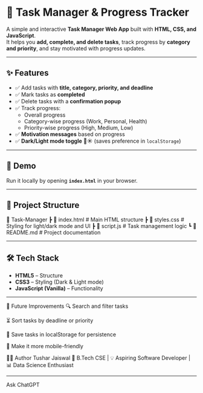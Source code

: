 # 📌 Task Manager & Progress Tracker  

A simple and interactive **Task Manager Web App** built with **HTML, CSS, and JavaScript**.  
It helps you **add, complete, and delete tasks**, track progress by **category and priority**, and stay motivated with progress updates.  

---

## ✨ Features  
- ✅ Add tasks with **title, category, priority, and deadline**  
- ✅ Mark tasks as **completed**  
- ✅ Delete tasks with a **confirmation popup**  
- ✅ Track progress:  
  - Overall progress  
  - Category-wise progress (Work, Personal, Health)  
  - Priority-wise progress (High, Medium, Low)  
- ✅ **Motivation messages** based on progress  
- ✅ **Dark/Light mode toggle** 🌙☀️ (saves preference in `localStorage`)  

---

## 🚀 Demo  
Run it locally by opening **`index.html`** in your browser.  

---

## 📂 Project Structure  
📁 Task-Manager
┣ 📜 index.html # Main HTML structure
┣ 📜 styles.css # Styling for light/dark mode and UI
┣ 📜 script.js # Task management logic
┗ 📜 README.md # Project documentation

---

## 🛠️ Tech Stack  
- **HTML5** – Structure  
- **CSS3** – Styling (Dark & Light mode)  
- **JavaScript (Vanilla)** – Functionality  

---

📌 Future Improvements
🔍 Search and filter tasks

⏳ Sort tasks by deadline or priority

💾 Save tasks in localStorage for persistence

📱 Make it more mobile-friendly

👨‍💻 Author
Tushar Jaiswal
🚀 B.Tech CSE | 💡 Aspiring Software Developer | 📊 Data Science Enthusiast

---





Ask ChatGPT
